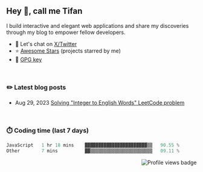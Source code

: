 ## [&#x200B;](#)Hey :wave:, call me **Tifan**

<!-- <table align="right">
  <tr>
    <td>
      <a href="https://tifan.me">
        <img
          alt="Logo"
          src="./assets/icon.svg"
          width="150px"
          height="150px"
        />
      </a>
    </td>
  </tr>
  <tr>
    <td align="center">
      <a href="https://tifan.me/blog"><strong>Visit blog »</strong></a>
    </td>
  </tr>
</table> -->

I build interactive and elegant web applications and share my discoveries through my blog to empower fellow developers.

- :speech_balloon: Let's chat on [X/Twitter](https://x.com/tifandotme)
- :star: [Awesome Stars](AWESOME-STARS.md) (projects starred by me)
- :key: [GPG key](https://github.com/tifandotme.gpg)

<br/>

### [&#x200B;](#):pencil2: Latest blog posts

<!-- BLOG-POST-LIST:START -->
- Aug 29, 2023 [Solving &quot;Integer to English Words&quot; LeetCode problem](https://tifan.me/blog/integer-to-english-words)
<!-- BLOG-POST-LIST:END -->

<br/>

### [&#x200B;](#):stopwatch: Coding time (last 7 days)

<!--START_SECTION:waka-->

```ts
JavaScript   1 hr 18 mins    ▓▓▓▓▓▓▓▓▓▓▓▓▓▓▓▓▓▓▓▓▓▓▓▒▒   90.55 %
Other        7 mins          ▓▓▒▒▒▒▒▒▒▒▒▒▒▒▒▒▒▒▒▒▒▒▒▒▒   09.11 %
```

<!--END_SECTION:waka-->

<picture>
  <img alt="Profile views badge" src="https://komarev.com/ghpvc/?username=tifandotme&style=flat-square" align="right" />
</picture>

<!-- <h2>My stats</h2>
<p align="center">
  <picture>
    <source
      srcset="https://tifandotme-stats.vercel.app/api?username=tifandotme&show_icons=true&hide_rank=true&custom_title=Stats&hide=contribs&count_private=true&hide_border=true&theme=github_dark&disable_animations=true"
      media="(prefers-color-scheme: dark)"
    />
    <img
      alt="Stats"
      src="https://tifandotme-stats.vercel.app/api?username=tifandotme&show_icons=true&hide_rank=true&custom_title=Stats&hide=contribs&count_private=true&hide_border=true&theme=github_light&disable_animations=true"
    />
  </picture>

  <picture>
    <source
      srcset="https://tifandotme-stats.vercel.app/api/top-langs/?username=tifandotme&hide=html%2Ccss&layout=compact&disable_animations=true&hide_border=true&theme=github_dark&size_weight=0.8&count_weight=0.2"
      media="(prefers-color-scheme: dark)"
    />
    <img
      alt="Most used languages"
      src="https://tifandotme-stats.vercel.app/api/top-langs/?username=tifandotme&hide=html%2Ccss&layout=compact&disable_animations=true&hide_border=true&theme=github_light&size_weight=0.8&count_weight=0.2"
    />
  </picture>
</p> -->

<!--
Resources:
- https://github.blog/changelog/2022-05-19-specify-theme-context-for-images-in-markdown-beta/
- https://www.githubtrends.io/wrapped/tifandotme
-->
